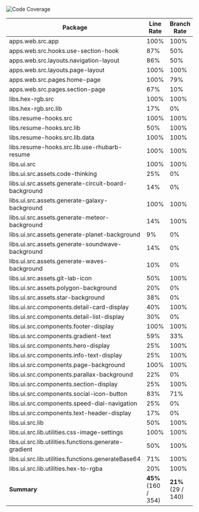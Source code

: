 ![Code Coverage](https://img.shields.io/badge/Code%20Coverage-45%25-critical?style=flat)

Package | Line Rate | Branch Rate | Complexity | Health
-------- | --------- | ----------- | ---------- | ------
apps.web.src.app | 100% | 100% | 0 | ✔
apps.web.src.hooks.use-section-hook | 87% | 50% | 0 | ✔
apps.web.src.layouts.navigation-layout | 86% | 50% | 0 | ✔
apps.web.src.layouts.page-layout | 100% | 100% | 0 | ✔
apps.web.src.pages.home-page | 100% | 79% | 0 | ✔
apps.web.src.pages.section-page | 67% | 10% | 0 | ➖
libs.hex-rgb.src | 100% | 100% | 0 | ✔
libs.hex-rgb.src.lib | 17% | 0% | 0 | ❌
libs.resume-hooks.src | 100% | 100% | 0 | ✔
libs.resume-hooks.src.lib | 50% | 100% | 0 | ➖
libs.resume-hooks.src.lib.data | 100% | 100% | 0 | ✔
libs.resume-hooks.src.lib.use-rhubarb-resume | 100% | 100% | 0 | ✔
libs.ui.src | 100% | 100% | 0 | ✔
libs.ui.src.assets.code-thinking | 25% | 0% | 0 | ❌
libs.ui.src.assets.generate-circuit-board-background | 14% | 0% | 0 | ❌
libs.ui.src.assets.generate-galaxy-background | 100% | 100% | 0 | ✔
libs.ui.src.assets.generate-meteor-background | 14% | 100% | 0 | ❌
libs.ui.src.assets.generate-planet-background | 9% | 0% | 0 | ❌
libs.ui.src.assets.generate-soundwave-background | 14% | 0% | 0 | ❌
libs.ui.src.assets.generate-waves-background | 10% | 0% | 0 | ❌
libs.ui.src.assets.git-lab-icon | 50% | 100% | 0 | ➖
libs.ui.src.assets.polygon-background | 20% | 0% | 0 | ❌
libs.ui.src.assets.star-background | 38% | 0% | 0 | ❌
libs.ui.src.components.detail-card-display | 40% | 100% | 0 | ❌
libs.ui.src.components.detail-list-display | 30% | 0% | 0 | ❌
libs.ui.src.components.footer-display | 100% | 100% | 0 | ✔
libs.ui.src.components.gradient-text | 59% | 33% | 0 | ➖
libs.ui.src.components.hero-display | 25% | 100% | 0 | ❌
libs.ui.src.components.info-text-display | 25% | 100% | 0 | ❌
libs.ui.src.components.page-background | 100% | 100% | 0 | ✔
libs.ui.src.components.parallax-background | 22% | 0% | 0 | ❌
libs.ui.src.components.section-display | 25% | 100% | 0 | ❌
libs.ui.src.components.social-icon-button | 83% | 71% | 0 | ✔
libs.ui.src.components.speed-dial-navigation | 25% | 0% | 0 | ❌
libs.ui.src.components.text-header-display | 17% | 0% | 0 | ❌
libs.ui.src.lib | 50% | 100% | 0 | ➖
libs.ui.src.lib.utilities.css-image-settings | 100% | 100% | 0 | ✔
libs.ui.src.lib.utilities.functions.generate-gradient | 50% | 100% | 0 | ➖
libs.ui.src.lib.utilities.functions.generateBase64 | 71% | 100% | 0 | ➖
libs.ui.src.lib.utilities.hex-to-rgba | 20% | 100% | 0 | ❌
**Summary** | **45%** (160 / 354) | **21%** (29 / 140) | **0** | ❌
